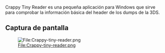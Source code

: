 Crappy Tiny Reader es una pequeña aplicación para Windows que sirve para
comprobar la información básica del header de los dumps de la 3DS.

## Captura de pantalla

<figure>
<img src="Crappy-tiny-reader.png" title="File:Crappy-tiny-reader.png" />
<figcaption><a
href="File:Crappy-tiny-reader.png">File:Crappy-tiny-reader.png</a></figcaption>
</figure>